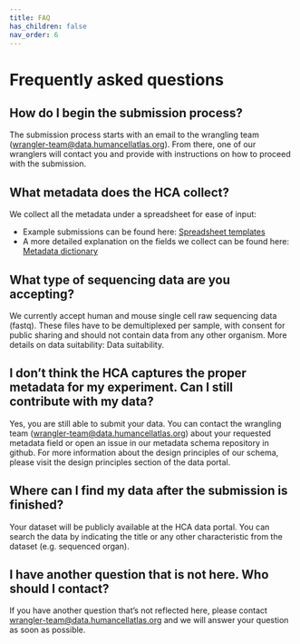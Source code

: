 ```yaml
---
title: FAQ
has_children: false
nav_order: 6
---
```


# Frequently asked questions

## How do I begin the submission process?
The submission process starts with an email to the wrangling team ([wrangler-team@data.humancellatlas.org](mailto:wrangler-team@data.humancellatlas.org)). From there, one of our wranglers will contact you and provide with instructions on how to proceed with the submission.
 
## What metadata does the HCA collect?
We collect all the metadata under a spreadsheet for ease of input:
- Example submissions can be found here: [Spreadsheet templates](contributing/spreadsheet-templates.md)
- A more detailed explanation on the fields we collect can be found here: [Metadata dictionary](metadata_standard/metadata_dictionary.md)
 
## What type of sequencing data are you accepting?
We currently accept human and mouse single cell raw sequencing data (fastq). These files have to be demultiplexed per sample, with consent for public sharing and should not contain data from any other organism. More details on data suitability: Data suitability.
 
## I don’t think the HCA captures the proper metadata for my experiment. Can I still contribute with my data?
Yes, you are still able to submit your data. You can contact the wrangling team ([wrangler-team@data.humancellatlas.org](mailto:wrangler-team@data.humancellatlas.org)) about your requested metadata field or open an issue in our metadata schema repository in github. For more information about the design principles of our schema, please visit the design principles section of the data portal.
 
## Where can I find my data after the submission is finished?
Your dataset will be publicly available at the HCA data portal. You can search the data by indicating the title or any other characteristic from the dataset (e.g. sequenced organ).
 
## I have another question that is not here. Who should I contact?
If you have another question that’s not reflected here, please contact [wrangler-team@data.humancellatlas.org](mailto:wrangler-team@data.humancellatlas.org) and we will  answer your question as soon as possible.

